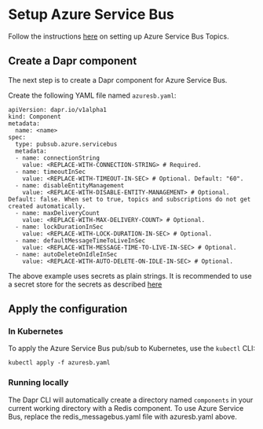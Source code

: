 # Setup Azure Service Bus

Follow the instructions [here](https://docs.microsoft.com/en-us/azure/service-bus-messaging/service-bus-quickstart-topics-subscriptions-portal) on setting up Azure Service Bus Topics.

## Create a Dapr component

The next step is to create a Dapr component for Azure Service Bus.

Create the following YAML file named `azuresb.yaml`:

```
apiVersion: dapr.io/v1alpha1
kind: Component
metadata:
  name: <name>
spec:
  type: pubsub.azure.servicebus
  metadata:
  - name: connectionString
    value: <REPLACE-WITH-CONNECTION-STRING> # Required.
  - name: timeoutInSec
    value: <REPLACE-WITH-TIMEOUT-IN-SEC> # Optional. Default: "60".
  - name: disableEntityManagement
    value: <REPLACE-WITH-DISABLE-ENTITY-MANAGEMENT> # Optional. Default: false. When set to true, topics and subscriptions do not get created automatically.
  - name: maxDeliveryCount
    value: <REPLACE-WITH-MAX-DELIVERY-COUNT> # Optional.
  - name: lockDurationInSec
    value: <REPLACE-WITH-LOCK-DURATION-IN-SEC> # Optional.
  - name: defaultMessageTimeToLiveInSec
    value: <REPLACE-WITH-MESSAGE-TIME-TO-LIVE-IN-SEC> # Optional.
  - name: autoDeleteOnIdleInSec
    value: <REPLACE-WITH-AUTO-DELETE-ON-IDLE-IN-SEC> # Optional.
```

The above example uses secrets as plain strings. It is recommended to use a secret store for the secrets as described [here](../../concepts/components/secrets.md)


## Apply the configuration

### In Kubernetes

To apply the Azure Service Bus pub/sub to Kubernetes, use the `kubectl` CLI:

```
kubectl apply -f azuresb.yaml
```

### Running locally

The Dapr CLI will automatically create a directory named `components` in your current working directory with a Redis component.
To use Azure Service Bus, replace the redis_messagebus.yaml file with azuresb.yaml above.
